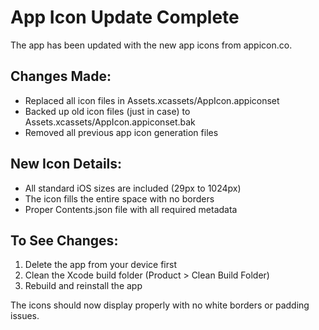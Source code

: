 # App Icon Update Complete

The app has been updated with the new app icons from appicon.co.

## Changes Made:

- Replaced all icon files in Assets.xcassets/AppIcon.appiconset
- Backed up old icon files (just in case) to Assets.xcassets/AppIcon.appiconset.bak
- Removed all previous app icon generation files

## New Icon Details:

- All standard iOS sizes are included (29px to 1024px)
- The icon fills the entire space with no borders
- Proper Contents.json file with all required metadata

## To See Changes:

1. Delete the app from your device first
2. Clean the Xcode build folder (Product > Clean Build Folder)
3. Rebuild and reinstall the app

The icons should now display properly with no white borders or padding issues.
